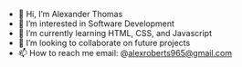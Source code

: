 - 👋 Hi, I’m Alexander Thomas
- 👀 I’m interested in Software Development
- 🌱 I’m currently learning HTML, CSS, and Javascript
- 💞️ I’m looking to collaborate on future projects
- 📫 How to reach me email: @alexroberts965@gmail.com

<!---
alextcodes/alextcodes is a ✨ special ✨ repository because its `README.md` (this file) appears on your GitHub profile.
You can click the Preview link to take a look at your changes.
--->
